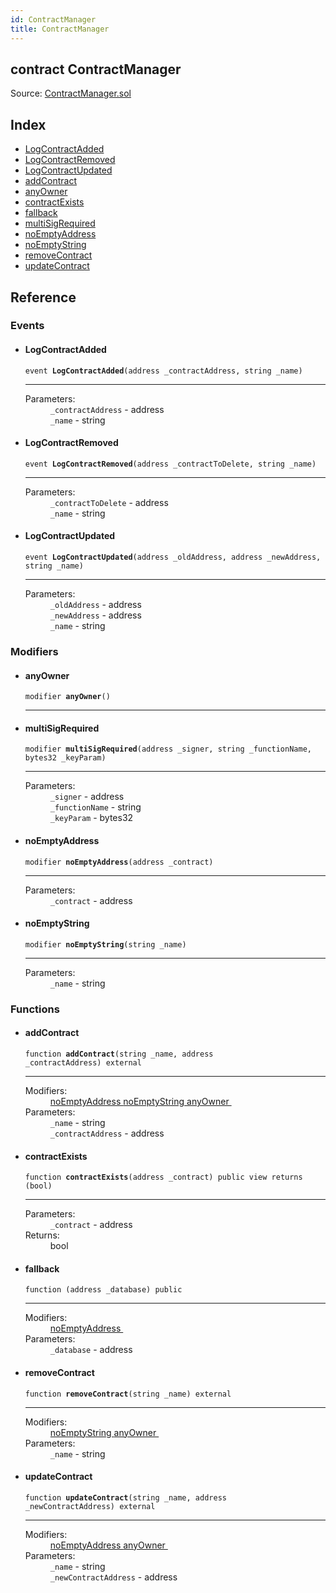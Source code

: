 ```yaml
---
id: ContractManager
title: ContractManager
---
```


<div class="contract-doc"><div class="contract"><h2 class="contract-header"><span class="contract-kind">contract</span> ContractManager</h2><div class="source">Source: <a href="git+https://github.com/MyBitFoundation/dapp-will/blob/v1.0.0/contracts/ContractManager.sol" target="_blank">ContractManager.sol</a></div></div><div class="index"><h2>Index</h2><ul><li><a href="ContractManager.html#LogContractAdded">LogContractAdded</a></li><li><a href="ContractManager.html#LogContractRemoved">LogContractRemoved</a></li><li><a href="ContractManager.html#LogContractUpdated">LogContractUpdated</a></li><li><a href="ContractManager.html#addContract">addContract</a></li><li><a href="ContractManager.html#anyOwner">anyOwner</a></li><li><a href="ContractManager.html#contractExists">contractExists</a></li><li><a href="ContractManager.html#">fallback</a></li><li><a href="ContractManager.html#multiSigRequired">multiSigRequired</a></li><li><a href="ContractManager.html#noEmptyAddress">noEmptyAddress</a></li><li><a href="ContractManager.html#noEmptyString">noEmptyString</a></li><li><a href="ContractManager.html#removeContract">removeContract</a></li><li><a href="ContractManager.html#updateContract">updateContract</a></li></ul></div><div class="reference"><h2>Reference</h2><div class="events"><h3>Events</h3><ul><li><div class="item event"><span id="LogContractAdded" class="anchor-marker"></span><h4 class="name">LogContractAdded</h4><div class="body"><code class="signature">event <strong>LogContractAdded</strong><span>(address _contractAddress, string _name) </span></code><hr/><dl><dt><span class="label-parameters">Parameters:</span></dt><dd><div><code>_contractAddress</code> - address</div><div><code>_name</code> - string</div></dd></dl></div></div></li><li><div class="item event"><span id="LogContractRemoved" class="anchor-marker"></span><h4 class="name">LogContractRemoved</h4><div class="body"><code class="signature">event <strong>LogContractRemoved</strong><span>(address _contractToDelete, string _name) </span></code><hr/><dl><dt><span class="label-parameters">Parameters:</span></dt><dd><div><code>_contractToDelete</code> - address</div><div><code>_name</code> - string</div></dd></dl></div></div></li><li><div class="item event"><span id="LogContractUpdated" class="anchor-marker"></span><h4 class="name">LogContractUpdated</h4><div class="body"><code class="signature">event <strong>LogContractUpdated</strong><span>(address _oldAddress, address _newAddress, string _name) </span></code><hr/><dl><dt><span class="label-parameters">Parameters:</span></dt><dd><div><code>_oldAddress</code> - address</div><div><code>_newAddress</code> - address</div><div><code>_name</code> - string</div></dd></dl></div></div></li></ul></div><div class="modifiers"><h3>Modifiers</h3><ul><li><div class="item modifier"><span id="anyOwner" class="anchor-marker"></span><h4 class="name">anyOwner</h4><div class="body"><code class="signature">modifier <strong>anyOwner</strong><span>() </span></code><hr/></div></div></li><li><div class="item modifier"><span id="multiSigRequired" class="anchor-marker"></span><h4 class="name">multiSigRequired</h4><div class="body"><code class="signature">modifier <strong>multiSigRequired</strong><span>(address _signer, string _functionName, bytes32 _keyParam) </span></code><hr/><dl><dt><span class="label-parameters">Parameters:</span></dt><dd><div><code>_signer</code> - address</div><div><code>_functionName</code> - string</div><div><code>_keyParam</code> - bytes32</div></dd></dl></div></div></li><li><div class="item modifier"><span id="noEmptyAddress" class="anchor-marker"></span><h4 class="name">noEmptyAddress</h4><div class="body"><code class="signature">modifier <strong>noEmptyAddress</strong><span>(address _contract) </span></code><hr/><dl><dt><span class="label-parameters">Parameters:</span></dt><dd><div><code>_contract</code> - address</div></dd></dl></div></div></li><li><div class="item modifier"><span id="noEmptyString" class="anchor-marker"></span><h4 class="name">noEmptyString</h4><div class="body"><code class="signature">modifier <strong>noEmptyString</strong><span>(string _name) </span></code><hr/><dl><dt><span class="label-parameters">Parameters:</span></dt><dd><div><code>_name</code> - string</div></dd></dl></div></div></li></ul></div><div class="functions"><h3>Functions</h3><ul><li><div class="item function"><span id="addContract" class="anchor-marker"></span><h4 class="name">addContract</h4><div class="body"><code class="signature">function <strong>addContract</strong><span>(string _name, address _contractAddress) </span><span>external </span></code><hr/><dl><dt><span class="label-modifiers">Modifiers:</span></dt><dd><a href="ContractManager.html#noEmptyAddress">noEmptyAddress </a><a href="ContractManager.html#noEmptyString">noEmptyString </a><a href="ContractManager.html#anyOwner">anyOwner </a></dd><dt><span class="label-parameters">Parameters:</span></dt><dd><div><code>_name</code> - string</div><div><code>_contractAddress</code> - address</div></dd></dl></div></div></li><li><div class="item function"><span id="contractExists" class="anchor-marker"></span><h4 class="name">contractExists</h4><div class="body"><code class="signature">function <strong>contractExists</strong><span>(address _contract) </span><span>public </span><span>view </span><span>returns  (bool) </span></code><hr/><dl><dt><span class="label-parameters">Parameters:</span></dt><dd><div><code>_contract</code> - address</div></dd><dt><span class="label-return">Returns:</span></dt><dd>bool</dd></dl></div></div></li><li><div class="item function"><span id="fallback" class="anchor-marker"></span><h4 class="name">fallback</h4><div class="body"><code class="signature">function <strong></strong><span>(address _database) </span><span>public </span></code><hr/><dl><dt><span class="label-modifiers">Modifiers:</span></dt><dd><a href="ContractManager.html#noEmptyAddress">noEmptyAddress </a></dd><dt><span class="label-parameters">Parameters:</span></dt><dd><div><code>_database</code> - address</div></dd></dl></div></div></li><li><div class="item function"><span id="removeContract" class="anchor-marker"></span><h4 class="name">removeContract</h4><div class="body"><code class="signature">function <strong>removeContract</strong><span>(string _name) </span><span>external </span></code><hr/><dl><dt><span class="label-modifiers">Modifiers:</span></dt><dd><a href="ContractManager.html#noEmptyString">noEmptyString </a><a href="ContractManager.html#anyOwner">anyOwner </a></dd><dt><span class="label-parameters">Parameters:</span></dt><dd><div><code>_name</code> - string</div></dd></dl></div></div></li><li><div class="item function"><span id="updateContract" class="anchor-marker"></span><h4 class="name">updateContract</h4><div class="body"><code class="signature">function <strong>updateContract</strong><span>(string _name, address _newContractAddress) </span><span>external </span></code><hr/><dl><dt><span class="label-modifiers">Modifiers:</span></dt><dd><a href="ContractManager.html#noEmptyAddress">noEmptyAddress </a><a href="ContractManager.html#anyOwner">anyOwner </a></dd><dt><span class="label-parameters">Parameters:</span></dt><dd><div><code>_name</code> - string</div><div><code>_newContractAddress</code> - address</div></dd></dl></div></div></li></ul></div></div></div>
